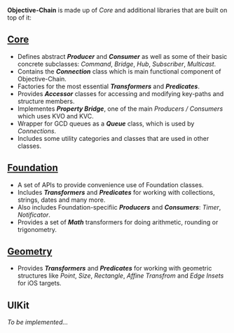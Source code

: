 **Objective-Chain** is made up of *Core* and additional libraries that are built on top of it:

## [Core][1]
  - Defines abstract ***Producer*** and ***Consumer*** as well as some of their basic concrete subclasses: *Command*, *Bridge*, *Hub*, *Subscriber*, *Multicast*.
  - Contains the ***Connection*** class which is main functional component of Objective-Chain.
  - Factories for the most essential ***Transformers*** and ***Predicates***.
  - Provides ***Accessor*** classes for accessing and modifying key-paths and structure members.
  - Implementes ***Property Bridge***, one of the main *Producers / Consumers* which uses KVO and KVC.
  - Wrapper for GCD queues as a ***Queue*** class, which is used by *Connections*.
  - Includes some utility categories and classes that are used in other classes.
  
## [Foundation][2]
  - A set of APIs to provide convenience use of Foundation classes.
  - Includes ***Transformers*** and ***Predicates*** for working with collections, strings, dates and many more.
  - Also includes Foundation-specifiic ***Producers*** and ***Consumers***: *Timer*, *Notificator*.
  - Provides a set of ***Math*** transformers for doing arithmetic, rounding or trigonometry.
  
## [Geometry][3]
  - Provides ***Transformers*** and ***Predicates*** for working with geometric structures like *Point*, *Size*, *Rectangle*, *Affine Transfrom* and *Edge Insets* for iOS targets.

## UIKit
*To be implemented…*


[1]: Core
[2]: Foundation
[3]: Geometry